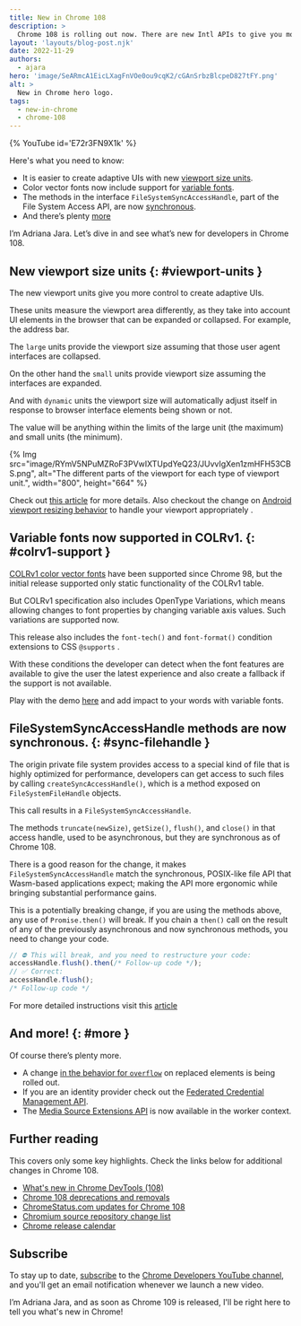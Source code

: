```yaml
---
title: New in Chrome 108
description: >
  Chrome 108 is rolling out now. There are new Intl APIs to give you more control when formatting numbers. There’s an origin trial for the new Pop Up API, making it easy to surface critical content to the user. There are a handful of CSS improvements. And there’s plenty more.
layout: 'layouts/blog-post.njk'
date: 2022-11-29
authors:
  - ajara
hero: 'image/SeARmcA1EicLXagFnVOe0ou9cqK2/cGAnSrbzBlcpeD827tFY.png'
alt: >
  New in Chrome hero logo.
tags:
  - new-in-chrome
  - chrome-108
---
```


{% YouTube id='E72r3FN9X1k' %}

Here's what you need to know:

* It is easier to create adaptive UIs with new [viewport size units](#viewport-units).
* Color vector fonts now include support for [variable fonts](#colrv1-support).
* The methods in the interface `FileSystemSyncAccessHandle`, part of the File System Access API, are now [synchronous](#sync-filehandle).
* And there’s plenty [more](#more)

I’m Adriana Jara. Let’s dive in and see what’s new for developers in Chrome 108.
## New viewport size units {: #viewport-units }
The new viewport units give you more control to create adaptive UIs.

These units measure the viewport area differently, as they take into account UI elements in the browser that can be expanded or collapsed. For example, the address bar.

The `large` units provide the viewport size assuming that those user agent interfaces are collapsed.

On the other hand the `small` units provide viewport size assuming the interfaces are expanded.

And with `dynamic` units the viewport size will automatically adjust itself in response to browser interface elements being shown or not.

The value will be anything within the limits of the large unit (the maximum) and small units (the minimum).

{% Img src="image/RYmV5NPuMZRoF3PVwIXTUpdYeQ23/JUvvIgXen1zmHFH53CBS.png", alt="The different parts of the viewport for each type of viewport unit.", width="800", height="664" %}

Check out [this article](https://web.dev/articles/viewport-units) for more details.  Also checkout the change on [Android viewport resizing behavior](/blog/viewport-resize-behavior/) to handle your viewport appropriately .

## Variable fonts now supported in COLRv1. {: #colrv1-support }

[COLRv1 color vector fonts](/blog/colrv1-fonts/) have been supported since Chrome 98, but the initial release supported only static functionality of the COLRv1 table.

But COLRv1 specification also includes OpenType Variations, which means allowing changes to font properties by changing variable axis values. Such variations are supported now.

This release also includes the `font-tech()` and `font-format()` condition extensions to CSS `@supports` .


With these conditions the developer can detect when the font features are available to give the user the latest experience and also create a fallback if the support is not available.

Play with the demo [here](https://roettsch.es/var_colrv1.html) and add impact to your words with variable fonts.

## FileSystemSyncAccessHandle methods are now synchronous. {: #sync-filehandle }

The origin private file system provides access to a special kind of file that is highly optimized for performance, developers can get access to such files by calling `createSyncAccessHandle()`, which is a method exposed on `FileSystemFileHandle` objects.

This call results in a `FileSystemSyncAccessHandle`.

The methods `truncate(newSize)`, `getSize()`, `flush()`, and `close()` in that access handle, used to be asynchronous, but they are synchronous as of Chrome 108.

There is a good reason for the change, it makes `FileSystemSyncAccessHandle` match the synchronous, POSIX-like file API that Wasm-based applications expect; making the API more ergonomic while bringing substantial performance gains.

This is a potentially breaking change, if you are using the methods above, any use of `Promise.then()` will break. If you chain a  `then()` call on the result of any of the previously asynchronous and now synchronous methods, you need to change your code.

```js
// ⛔️ This will break, and you need to restructure your code:
accessHandle.flush().then(/* Follow-up code */);
// ✅ Correct:
accessHandle.flush();
/* Follow-up code */
```

For more detailed instructions visit this [article](/blog/sync-methods-for-accesshandles/)

## And more! {: #more }

Of course there’s plenty more.

* A change [in the behavior for `overflow`](/blog/overflow-replaced-elements/) on replaced elements is being rolled out.
* If you are an identity provider check out the [Federated Credential Management API](/docs/privacy-sandbox/fedcm/).
* The [Media Source Extensions API](https://web.dev/articles/media-mse-basics) is now available in the worker context.

## Further reading

This covers only some key highlights. Check the links below for
additional changes in Chrome 108.

* [What's new in Chrome DevTools (108)](/blog/new-in-devtools-108/)
* [Chrome 108 deprecations and removals](/blog/deps-rems-108/)
* [ChromeStatus.com updates for Chrome 108](https://www.chromestatus.com/features#milestone%3D108)
* [Chromium source repository change list](https://chromium.googlesource.com/chromium/src/+log/107.0.5304.124..108.0.5359.70)
* [Chrome release calendar](https://chromiumdash.appspot.com/schedule)

## Subscribe

To stay up to date, [subscribe](https://goo.gl/6FP1a5) to the
[Chrome Developers YouTube channel](https://www.youtube.com/user/ChromeDevelopers/),
and you'll get an email notification whenever we launch a new video.

I’m Adriana Jara, and as soon as Chrome 109 is released, I'll be right here to
tell you what's new in Chrome!
